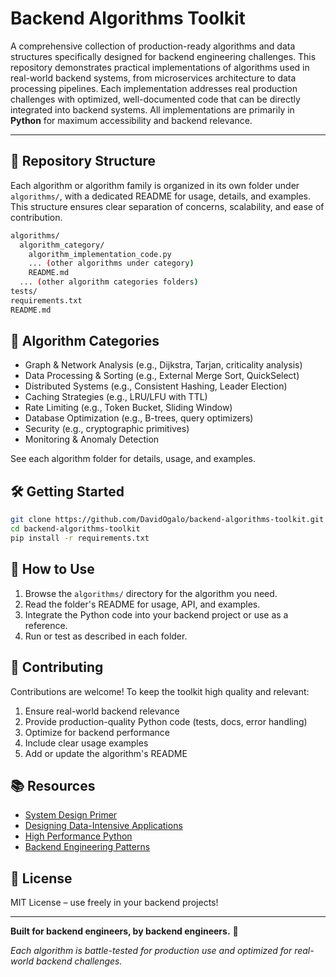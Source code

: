 
# Backend Algorithms Toolkit

A comprehensive collection of production-ready algorithms and data structures specifically designed for backend engineering challenges. This repository demonstrates practical implementations of algorithms used in real-world backend systems, from microservices architecture to data processing pipelines. Each implementation addresses real production challenges with optimized, well-documented code that can be directly integrated into backend systems. All implementations are primarily in **Python** for maximum accessibility and backend relevance.

---

## 📁 Repository Structure

Each algorithm or algorithm family is organized in its own folder under `algorithms/`, with a dedicated README for usage, details, and examples. This structure ensures clear separation of concerns, scalability, and ease of contribution.

```bash
algorithms/
  algorithm_category/
    algorithm_implementation_code.py
    ... (other algorithms under category)
    README.md
  ... (other algorithm categories folders)
tests/
requirements.txt
README.md
```

## 🚀 Algorithm Categories

- Graph & Network Analysis (e.g., Dijkstra, Tarjan, criticality analysis)
- Data Processing & Sorting (e.g., External Merge Sort, QuickSelect)
- Distributed Systems (e.g., Consistent Hashing, Leader Election)
- Caching Strategies (e.g., LRU/LFU with TTL)
- Rate Limiting (e.g., Token Bucket, Sliding Window)
- Database Optimization (e.g., B-trees, query optimizers)
- Security (e.g., cryptographic primitives)
- Monitoring & Anomaly Detection

See each algorithm folder for details, usage, and examples.

## 🛠️ Getting Started

```bash
git clone https://github.com/DavidOgalo/backend-algorithms-toolkit.git
cd backend-algorithms-toolkit
pip install -r requirements.txt
```

## 🧭 How to Use

1. Browse the `algorithms/` directory for the algorithm you need.
2. Read the folder's README for usage, API, and examples.
3. Integrate the Python code into your backend project or use as a reference.
4. Run or test as described in each folder.

## 🤝 Contributing

Contributions are welcome! To keep the toolkit high quality and relevant:

1. Ensure real-world backend relevance
2. Provide production-quality Python code (tests, docs, error handling)
3. Optimize for backend performance
4. Include clear usage examples
5. Add or update the algorithm's README

## 📚 Resources

- [System Design Primer](https://github.com/donnemartin/system-design-primer)
- [Designing Data-Intensive Applications](https://dataintensive.net/)
- [High Performance Python](https://www.oreilly.com/library/view/high-performance-python/9781492055013/)
- [Backend Engineering Patterns](https://github.com/backend-patterns)

## 📄 License

MIT License – use freely in your backend projects!

---

**Built for backend engineers, by backend engineers.** 🚀

*Each algorithm is battle-tested for production use and optimized for real-world backend challenges.*
